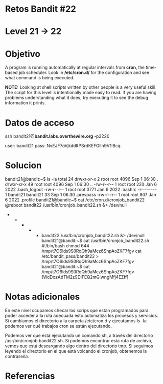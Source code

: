 # Retos Bandit  #22
# Level 21 -> 22

# Objetivo
A program is running automatically at regular intervals from **cron**, the time-based job scheduler. Look in **/etc/cron.d/** for the configuration and see what command is being executed.

**NOTE:** Looking at shell scripts written by other people is a very useful skill. The script for this level is intentionally made easy to read. If you are having problems understanding what it does, try executing it to see the debug information it prints.

# Datos de acceso
ssh bandit21@**bandit.labs.overthewire.org** -p2220

user: bandit21
pass: NvEJF7oVjkddltPSrdKEFOllh9V1IBcq

# Solucion 
bandit21@bandit:~$ ls -la
total 24
drwxr-xr-x  2 root     root     4096 Sep  1 06:30 .
drwxr-xr-x 49 root     root     4096 Sep  1 06:30 ..
-rw-r--r--  1 root     root      220 Jan  6  2022 .bash_logout
-rw-r--r--  1 root     root     3771 Jan  6  2022 .bashrc
-r--------  1 bandit21 bandit21   33 Sep  1 06:30 .prevpass
-rw-r--r--  1 root     root      807 Jan  6  2022 .profile
bandit21@bandit:~$ cat /etc/cron.d/cronjob_bandit22
@reboot bandit22 /usr/bin/cronjob_bandit22.sh &> /dev/null
* * * * * bandit22 /usr/bin/cronjob_bandit22.sh &> /dev/null
bandit21@bandit:~$ cat /usr/bin/cronjob_bandit22.sh 
#!/bin/bash
chmod 644 /tmp/t7O6lds9S0RqQh9aMcz6ShpAoZKF7fgv
cat /etc/bandit_pass/bandit22 > /tmp/t7O6lds9S0RqQh9aMcz6ShpAoZKF7fgv
bandit21@bandit:~$ cat /tmp/t7O6lds9S0RqQh9aMcz6ShpAoZKF7fgv
[WdDozAdTM2z9DiFEQ2mGlwngMfj4EZff]

# Notas adicionales
En este nivel ocupamos  checar los scrips que estan programados para poder acceder a la ruta adecuada esto automatiza los procesos y servicios.
Si cambiamos el directorio a la carpeta /etc/cron.d y ejecutamos ls -la podemos ver qué trabajos cron se están ejecutando. 

Podemos ver que está ejecutando un comando sh, a través del directorio /usr/bin/cronjob bandit22.sh. Si podemos encontrar esta ruta de archivo, vemos que está descargando algo dentro del directorio tmp.
Si seguimos leyendo el directorio en el que está volcando el cronjob, obtenemos la contraseña.

# Referencias 